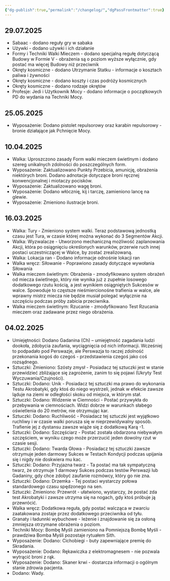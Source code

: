 ```yaml
---
{"dg-publish":true,"permalink":"/changelog/","dgPassFrontmatter":true}
---
```


## 29.07.2025
- Sabaac - dodano reguły gry w sabaka
- Używki - dodano używki i ich działanie
- Formy i Techniki Walki Mieczem - dodano specjalną regułę dotyczącą Budowy w Formie V - obrażenia są o poziom wyższe wyłącznie, gdy postać ma więcej Budowy niż przeciwnik
- Okręty kosmiczne - dodano Utrzymanie Statku - informacje o kosztach paliwa i żywności
- Okręty kosmiczne - dodano koszty i czas podróży kosmicznych
- Okręty kosmiczne - dodano rodzaje okrętów
- Profesje: Jedi i Użytkownik Mocy - dodano informacje o początkowych PD do wydania na Techniki Mocy.
## 25.05.2025
- Wyposażenie: Dodano pistolet repulsorowy oraz karabin repulsorowy - bronie działające jak Pchnięcie Mocy.
## 10.04.2025
- Walka: Uproszczono zasady Form walki mieczem świetlnym i dodano szereg unikalnych zdolności do poszczególnych form. 
- Wyposażenie: Zaktualizowano Punkty Przebicia, amunicję, obrażenia niektórych broni. Dodano adnotacje dotyczące broni ręcznej konwencjonalnej i miotaczy pocisków.
- Wyposażenie: Zaktualizowano wagę broni.
- Wyposażenie: Dodano włócznię, kij i tarczę, zamieniono lancę na glewie.
- Wyposażenie: Zmieniono ilustracje broni.
## 16.03.2025
- Walka: Tury - Zmieniono system walki. Teraz podstawową jednostką czasu jest Tura, w czasie której można wykonać do 3 Segmentów Akcji.
- Walka: Wyzwalacze - Utworzono mechaniczną możliwość zaplanowania Akcji, która po osiągnięciu określonych warunków, przerwie ruch innej postaci uczestniczącej w Walce, by zostać zrealizowaną.
- Walka: Lokacja ran - Dodano informacje odnośnie lokacji ran
- Walka wręcz: Siłowanie - Poprawiono zasady dotyczące wywołania Siłowania
- Walka mieczem świetlnym: Obrażenia - zmodyfikowano system obrażeń od miecza świetlnego, który nie wynika już z zupełnie losowego dodatkowego rzutu kością, a jest wynikiem osiągniętych Sukcesów w walce. Spowoduje to częstsze nieśmiercionośne trafienia w walce, ale wprawny mistrz miecza nie będzie musiał polegać wyłącznie na szczęściu podczas próby zabicia przeciwnika.
- Walka mieczem świetlnym: Rzucanie - zmodyfikowano Test Rzucania mieczem oraz zadawane przez niego obrażenia.
## 04.02.2025
- Umiejętności: Dodano Gadanina (Ch) – umiejętność zagadania ludzi dookoła, zdobycia zaufania, wyciągnięcia od nich informacji. Wcześniej to podpadało pod Perswazje, ale Perswazja to raczej zdolność przekonania kogoś do czegoś - przedstawienia czegoś jako coś rozsądnego.
- Sztuczki: Zmieniono: Szósty zmysł - Posiadacz tej sztuczki jest w stanie przewidzieć zbliżające się zagrożenie, zanim to się pojawi (Ukryty Test Wyczuwania/Czujności).
- Sztuczki: Dodano: Unik - Posiadacz tej sztuczki ma prawo do wykonania Testu Akrobatyki, gdy ktoś do niego wystrzeli, jednak w efekcie zawsze ląduje na ziemi w odległości skoku od miejsca, w którym stał.
- Sztuczki: Dodano: Widzenie w Ciemności - Postać przywykła do przebywania w ciemnościach. Widzi dobrze w warunkach słabego oświetlenia do 20 metrów, nie otrzymując kar.
- Sztuczki: Dodano: Ruchliwość - Posiadacz tej sztuczki jest wyjątkowo ruchliwy i w czasie walki porusza się w nieprzewidywalny sposób. Trafienie jej z dystansu zawsze wiąże się z dodatkową Karą -1.
- Sztuczki: Dodano: Szczęściarz - Postać została obdarzona niebywałym szczęściem, w wyniku czego może przerzucić jeden dowolny rzut w czasie sesji.
- Sztuczki: Dodano: Twarda Głowa - Posiadacz tej sztuczki zawsze otrzymuje jeden darmowy Sukces w Testach Kondycji podczas upijania się i nigdy nie doskwiera mu kac.
- Sztuczki: Dodano: Przyjazna twarz - Ta postać ma tak sympatyczną twarz, że otrzymuje 1 darmowy Sukces podczas testów Perswazji lub Gadaniny, gdy chce zdobyć zaufanie rozmówcy, który go nie zna.
- Sztuczki: Dodano: Drzemka - Tej postaci wystarczy połowa standardowego czasu spędzonego na sen.
- Sztuczki: Zmieniono: Przewrót - ułatwiono, wystarczy, że postać zda test Akrobatyki i zawsze utrzyma się na nogach, gdy ktoś próbuje ją przewrócić.
- Walka wręcz: Dodatkowa reguła, gdy postać walcząca w zwarciu zaatakowana zostaje przez dodatkowego przeciwnika od tyłu.
- Granaty i ładunnki wybuchowe - leżenie i znajdowanie się za osłoną zmniejsza otrzymane obrażenia o poziom.
- Techniki Mocy: Bombę Myśli zamieniono na Pomniejszą Bombę Myśli - prawdziwa Bomba Myśli pozostaje rytuałem Sith.
- Wyposażenie: Dodano: Cichobiegi - buty zapewniające premię do Skradania.
- Wyposażenie: Dodano: Rękawiczka z elektromagnesem - nie pozwala wytrącić broni z rąk.
- Wyposażenie: Dodano: Skaner krwi - dostarcza informacji o ogólnym stanie zdrowia pacjenta.
- Dodano: Wady.